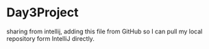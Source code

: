 # Day3Project
sharing from intellij, adding this file from GitHub so I can pull my local repository form IntelliJ directly.
